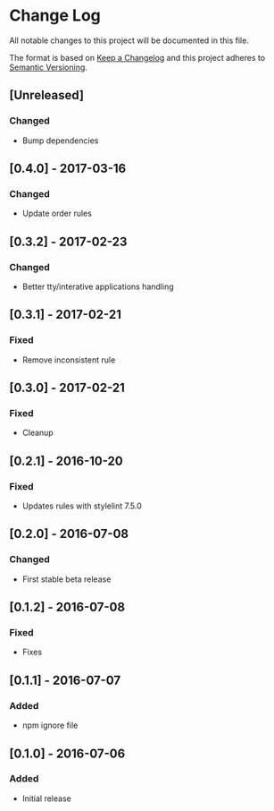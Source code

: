# Change Log
All notable changes to this project will be documented in this file.

The format is based on [Keep a Changelog](http://keepachangelog.com/)
and this project adheres to [Semantic Versioning](http://semver.org/).

## [Unreleased]
### Changed
- Bump dependencies

## [0.4.0] - 2017-03-16
### Changed
- Update order rules

## [0.3.2] - 2017-02-23
### Changed
- Better tty/interative applications handling

## [0.3.1] - 2017-02-21
### Fixed
- Remove inconsistent rule

## [0.3.0] - 2017-02-21
### Fixed
- Cleanup

## [0.2.1] - 2016-10-20
### Fixed
- Updates rules with stylelint 7.5.0

## [0.2.0] - 2016-07-08
### Changed
- First stable beta release

## [0.1.2] - 2016-07-08
### Fixed
- Fixes

## [0.1.1] - 2016-07-07
### Added
- npm ignore file

## [0.1.0] - 2016-07-06
### Added
- Initial release

